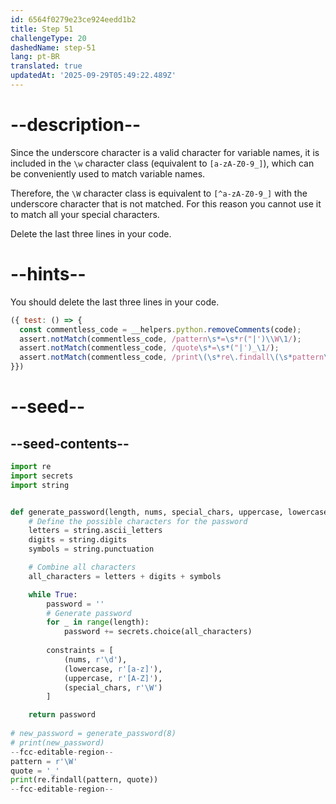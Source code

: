 ```yaml
---
id: 6564f0279e23ce924eedd1b2
title: Step 51
challengeType: 20
dashedName: step-51
lang: pt-BR
translated: true
updatedAt: '2025-09-29T05:49:22.489Z'
---
```


# --description--

Since the underscore character is a valid character for variable names, it is included in the `\w` character class (equivalent to `[a-zA-Z0-9_]`), which can be conveniently used to match variable names.

Therefore, the `\W` character class is equivalent to `[^a-zA-Z0-9_]` with the underscore character that is not matched. For this reason you cannot use it to match all your special characters.

Delete the last three lines in your code.

# --hints--

You should delete the last three lines in your code.

```js
({ test: () => {
  const commentless_code = __helpers.python.removeComments(code);
  assert.notMatch(commentless_code, /pattern\s*=\s*r("|')\\W\1/);
  assert.notMatch(commentless_code, /quote\s*=\s*("|')_\1/);
  assert.notMatch(commentless_code, /print\(\s*re\.findall\(\s*pattern\s*,\s*quote\s*\)\s*\)/);
}})
```

# --seed--

## --seed-contents--

```py
import re
import secrets
import string


def generate_password(length, nums, special_chars, uppercase, lowercase):
    # Define the possible characters for the password
    letters = string.ascii_letters
    digits = string.digits
    symbols = string.punctuation

    # Combine all characters
    all_characters = letters + digits + symbols

    while True:
        password = ''
        # Generate password
        for _ in range(length):
            password += secrets.choice(all_characters)
        
        constraints = [
            (nums, r'\d'),
            (lowercase, r'[a-z]'),
            (uppercase, r'[A-Z]'),
            (special_chars, r'\W')
        ]        

    return password
    
# new_password = generate_password(8)
# print(new_password)
--fcc-editable-region--
pattern = r'\W'
quote = '_'
print(re.findall(pattern, quote))
--fcc-editable-region--
```
